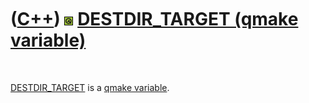 
 

 

 

 

 

([C++](Cpp.md)) ![Qt](PicQt.png) [DESTDIR\_TARGET (qmake variable)](CppQmakeDestdir_target.md)
================================================================================================

 

[DESTDIR\_TARGET](CppQmakeDestdir_target.md) is a [qmake
variable](CppQmakeVariable.md).

 

 

 

 

 

 

